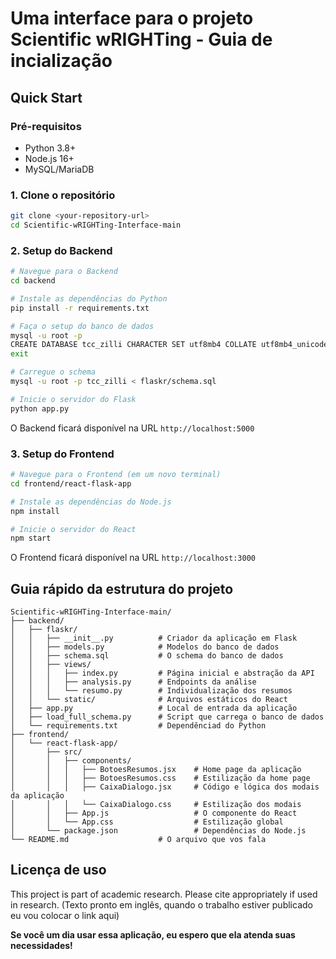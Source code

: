 # Uma interface para o projeto Scientific wRIGHTing - Guia de incialização

## Quick Start

### Pré-requisitos

- Python 3.8+
- Node.js 16+
- MySQL/MariaDB

### 1. Clone o repositório

```bash
git clone <your-repository-url>
cd Scientific-wRIGHTing-Interface-main
```

### 2. Setup do Backend

```bash
# Navegue para o Backend
cd backend

# Instale as dependências do Python
pip install -r requirements.txt

# Faça o setup do banco de dados
mysql -u root -p
CREATE DATABASE tcc_zilli CHARACTER SET utf8mb4 COLLATE utf8mb4_unicode_ci;
exit

# Carregue o schema
mysql -u root -p tcc_zilli < flaskr/schema.sql

# Inicie o servidor do Flask
python app.py
```

O Backend ficará disponível na URL `http://localhost:5000`

### 3. Setup do Frontend

```bash
# Navegue para o Frontend (em um novo terminal)
cd frontend/react-flask-app

# Instale as dependências do Node.js
npm install

# Inicie o servidor do React
npm start
```

O Frontend ficará disponível na URL `http://localhost:3000`

## Guia rápido da estrutura do projeto

```
Scientific-wRIGHTing-Interface-main/
├── backend/
│   ├── flaskr/
│   │   ├── __init__.py          # Criador da aplicação em Flask
│   │   ├── models.py            # Modelos do banco de dados
│   │   ├── schema.sql           # O schema do banco de dados
│   │   ├── views/
│   │   │   ├── index.py         # Página inicial e abstração da API
│   │   │   ├── analysis.py      # Endpoints da análise
│   │   │   └── resumo.py        # Individualização dos resumos
│   │   └── static/              # Arquivos estáticos do React
│   ├── app.py                   # Local de entrada da aplicação
│   ├── load_full_schema.py      # Script que carrega o banco de dados
│   └── requirements.txt         # Dependênciad do Python
├── frontend/
│   └── react-flask-app/
│       ├── src/
│       │   ├── components/
│       │   │   ├── BotoesResumos.jsx    # Home page da aplicação
│       │   │   ├── BotoesResumos.css    # Estilização da home page
│       │   │   ├── CaixaDialogo.jsx     # Código e lógica dos modais da aplicação
│       │   │   └── CaixaDialogo.css     # Estilização dos modais
│       │   ├── App.js                   # O componente do React
│       │   └── App.css                  # Estilização global
│       └── package.json                 # Dependências do Node.js
└── README.md                    # O arquivo que vos fala
```

## Licença de uso

This project is part of academic research. Please cite appropriately if used in research. (Texto pronto em inglês, quando o trabalho estiver publicado eu vou colocar o link aqui)

**Se você um dia usar essa aplicação, eu espero que ela atenda suas necessidades!**
